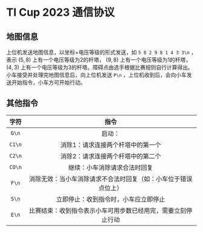 # TI Cup 2023 通信协议

## 地图信息

上位机发送地图信息，以坐标+电压等级的形式发送，如 `5 8 2 9 8 1 4 3 3\n` ，表示 $(5,8)$ 上有一个电压等级为2的杆塔， $(9,8)$ 上有一个电压等级为1的杆塔， $(4,3)$ 上有一个电压等级为3的杆塔。障碍点由选手根据比赛规则自行计算得出。小车接受并处理完地图信息后，向上位机发送 `P\n` ，上位机收到后，会向小车发送开始指令，小车方可开始行动。

## 其他指令

|  字符  |                             指令                             |
| :----: | :----------------------------------------------------------: |
| `G\n`  |                            启动：                            |
| `C1\n` |              消除1：请求连接两个杆塔中的第一个               |
| `C2\n` |              消除2：请求连接两个杆塔中的第二个               |
| `CO\n` |                 继续：小车消除请求合法时回复                 |
| `F\n`  | 消除无效：当小车消除请求不合法时回复（如：小车位于错误点位上） |
| `S\n`  |             立即停止：收到指令时，小车应立即停止             |
| `E\n`  | 比赛结束：收到指令表示小车可用步数已经用完，需要立刻停止行动 |
